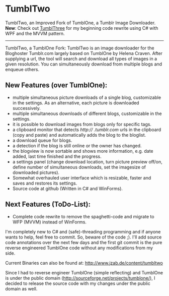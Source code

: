 # TumblTwo
TumblTwo, an Improved Fork of TumblOne, a Tumblr Image Downloader.
**New**: Check out [TumblThree](https://github.com/johanneszab/TumblThree) for my beginning code rewrite using C# with WPF and the MVVM pattern.
___
TumblTwo, a TumblOne Fork:
TumblTwo is an image downloader for the Bloghoster Tumblr.com largely
based on TumblOne by Helena Craven. After supplying a url, the tool 
will search and download all types of images in a given resolution.
You can simultaneously download from multiple blogs and enqueue others. 

## New Features (over TumblOne):
* multiple simultaneous picture downloads of a single blog, customizable in the settings. As an alternative, each picture is downloaded successively.
* multiple simultaneous downloads of different blogs, customizable in the settings.
* it is possible to download images from blogs only for specific tags.
* a clipboard monitor that detects *http:// .tumblr.com* urls in the clipboard (copy and paste) and automatically adds the blog to the bloglist.
* a download queue for blogs.
* a detection if the blog is still online or the owner has changed.
* the blogview is now sortable and shows more information, e.g. date added, last time finished and the progress.
* a settings panel (change download location, turn picture preview off/on, define number of simultaneous downloads, set the imagesize of downloaded pictures).
* Somewhat overhauled user interface which is resizable, faster and saves and restores its settings.
* Source code at github (Written in C# and WinForms).

## Next Features (ToDo-List):

* Complete code rewrite to remove the spaghetti-code and migrate to WFP (MVVM) instead of WinForms.

I'm completely new to C# and (safe)-threading programming and if anyone 
wants to help, feel free to commit. So, beware of the code ;). I'll add
source code annotations over the next few days and the first git commit is
the pure reverse engineered TumblOne code without any modifications from my
side.

Current Binaries can also be found at: http://www.jzab.de/content/tumbltwo

Since I had to reverse engineer TumblOne (simple reflecting) and TumblOne
is under the public domain (http://sourceforge.net/projects/tumblone/), I
decided to release the source code with my changes under the public domain
as well.

